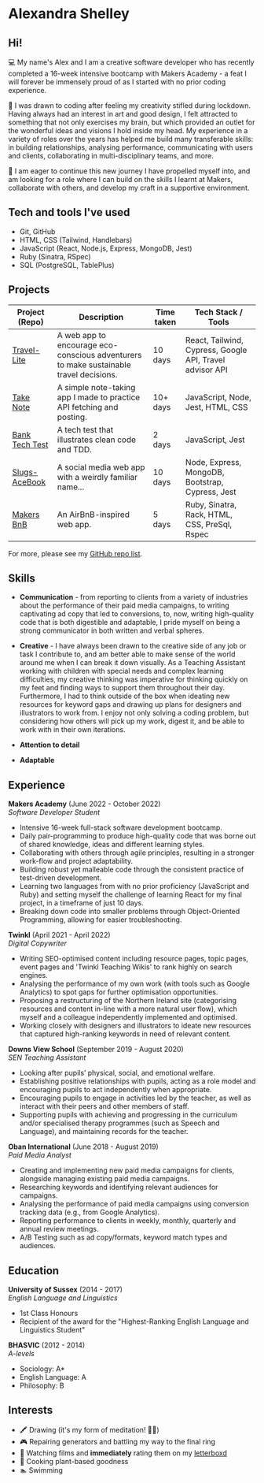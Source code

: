 # Alexandra Shelley  #

## <a name="about_me">Hi!</a>

💻 My name's Alex and I am a creative software developer who has recently completed a 16-week intensive bootcamp with Makers Academy - a feat I will forever be immensely proud of as I started with no prior coding experience.

💭 I was drawn to coding after feeling my creativity stifled during lockdown. Having always had an interest in art and good design, I felt attracted to something that not only exercises my brain, but which provided an outlet for the wonderful ideas and visions I hold inside my head. My experience in a variety of roles over the years has helped me build many transferable skills: in building relationships, analysing performance, communicating with users and clients, collaborating in multi-disciplinary teams, and more.

🌱 I am eager to continue this new journey I have propelled myself into, and am looking for a role where I can build on the skills I learnt at Makers, collaborate with others, and develop my craft in a supportive environment.

## <a name="tech-stack">Tech and tools I've used</a> 
- Git, GitHub
- HTML, CSS (Tailwind, Handlebars)
- JavaScript (React, Node.js, Express, MongoDB, Jest)
- Ruby (Sinatra, RSpec)
- SQL (PostgreSQL, TablePlus)

## <a name="projects">Projects</a>

| Project (Repo)                | Description                  | Time taken                     | Tech Stack / Tools             |
| ----------------------------- | ---------------------------- | ------------------------------ | ------------------------------ |
| [Travel-Lite](https://github.com/Curtis-Turk/Travel-lite) | A web app to encourage eco-conscious adventurers to make sustainable travel decisions. | 10 days | React, Tailwind, Cypress, Google API, Travel advisor API |
| [Take Note](https://github.com/alexandrashelley/take-note) | A simple note-taking app I made to practice API fetching and posting. | 10+ days | JavaScript, Node, Jest, HTML, CSS | 
| [Bank Tech Test](https://github.com/alexandrashelley/bank-tech-test) | A tech test that illustrates clean code and TDD. | 2 days | JavaScript, Jest | 
| [Slugs-AceBook](https://github.com/naomischlosser/acebook-node-slugs)| A social media web app with a weirdly familiar name... | 10 days | Node, Express, MongoDB, Bootstrap, Cypress, Jest |
| [Makers BnB](https://github.com/Curtis-Turk/makersbnb-ruby-seed) | An AirBnB-inspired web app. | 5 days | Ruby, Sinatra, Rack, HTML, CSS, PreSql, Rspec |  

For more, please see my [GitHub repo list](https://github.com/alexandrashelley?tab=repositories).

## <a name="skills">Skills</a>
- **Communication** - from reporting to clients from a variety of industries about the performance of their paid media campaigns, to writing captivating ad copy that led to conversions, to, now, writing high-quality code that is both digestible and adaptable, I pride myself on being a strong communicator in both written and verbal spheres.

- **Creative** - I have always been drawn to the creative side of any job or task I contribute to, and am better able to make sense of the world around me when I can break it down visually. As a Teaching Assistant working with children with special needs and complex learning difficulties, my creative thinking was imperative for thinking quickly on my feet and finding ways to support them throughout their day. Furthermore, I had to think outside of the box when ideating new resources for keyword gaps and drawing up plans for designers and illustrators to work from. I enjoy not only solving a coding problem, but considering how others will pick up my work, digest it, and be able to work with in their own iterations.

- **Attention to detail**

- **Adaptable**

## <a name="experience">Experience</a>

**Makers Academy** (June 2022 - October 2022)  
*Software Developer Student*
- Intensive 16-week full-stack software development bootcamp.
- Daily pair-programming to produce high-quality code that was borne out of shared knowledge, ideas and different learning styles.
- Collaborating with others through agile principles, resulting in a stronger work-flow and project adaptability.
- Building robust yet malleable code through the consistent practice of test-driven development.
- Learning two languages from with no prior proficiency (JavaScript and Ruby) and setting myself the challenge of learning React for my final project, in a timeframe of just 10 days.
- Breaking down code into smaller problems through Object-Oriented Programming, allowing for easier troubleshooting.

**Twinkl** (April 2021 - April 2022)     
*Digital Copywriter*  
- Writing SEO-optimised content including resource pages, topic pages, event pages and 'Twinkl Teaching Wikis' to rank highly on search engines.
- Analysing the performance of my own work (with tools such as Google Analytics) to spot gaps for further optimisation opportunities.
- Proposing a restructuring of the Northern Ireland site (categorising resources and content in-line with a more natural user flow), which myself and a colleague independently implemented and optimised.
- Working closely with designers and illustrators to ideate new resources that captured high-ranking keywords in need of relevant content.

**Downs View School** (September 2019 - August 2020)     
*SEN Teaching Assistant*
- Looking after pupils’ physical, social, and emotional welfare.
- Establishing positive relationships with pupils, acting as a role model and encouraging pupils to act independently when appropriate.
- Encouraging pupils to engage in activities led by the teacher, as well as interact with their peers and other members of staff.
- Supporting pupils with achieving and progressing in the curriculum and/or specialised therapy programmes (such as Speech and Language), and maintaining records for the teacher.

**Oban International** (June 2018 - August 2019)  
*Paid Media Analyst*
- Creating and implementing new paid media campaigns for clients, alongside managing existing paid media campaigns.
- Researching keywords and identifying relevant audiences for campaigns.
- Analysing the performance of paid media campaigns using conversion tracking data (e.g., from Google Analytics).
- Reporting performance to clients in weekly, monthly, quarterly and annual review meetings.
- A/B Testing such as ad copy/formats, keyword match types and audiences.

## <a name="education">Education</a>

**University of Sussex** (2014 - 2017)  
*English Language and Linguistics*
- 1st Class Honours
- Recipient of the award for the "Highest-Ranking English Language and Linguistics Student"

**BHASVIC** (2012 - 2014)  
*A-levels*
- Sociology: A*
- English Language: A
- Philosophy: B
## <a name="interests">Interests</a>

- 🖍️ Drawing (it's my form of meditation! 🧘‍♀️)
- 🎮 Repairing generators and battling my way to the final ring
- 🎥 Watching films and **immediately** rating them on my [letterboxd](https://letterboxd.com/beyonce/)
- 🌱 Cooking plant-based goodness 
- 🏊 Swimming